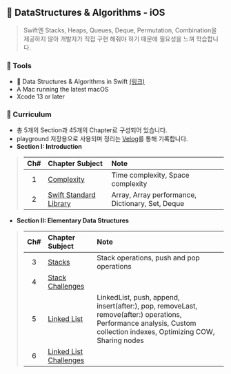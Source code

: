 ## 🥑 DataStructures & Algorithms - iOS
> Swift엔 Stacks, Heaps, Queues, Deque, Permutation, Combination을 제공하지 않아 개발자가 직접 구현 해줘야 하기 때문에 필요성을 느껴 학습합니다.

### 🍞 Tools
- 📓 Data Structures & Algorithms in Swift [(링크)](https://www.kodeco.com/books/data-structures-algorithms-in-swift)
- A Mac running the latest macOS
- Xcode 13 or later

### 🍞 Curriculum
- 총 5개의 Section과 45개의 Chapter로 구성되어 있습니다.
- playground 저장용으로 사용되며 정리는 [Velog](https://velog.io/@elbin/Data-Structures-Complexity)를 통해 기록합니다.
- **Section I: Introduction**
 > | Ch# | Chapter Subject | Note |
 > |:---:| :--- | :--- |
 > |1|[Complexity](https://github.com/dh3183/DataStructures-Algorithms-iOS/blob/main/Complexity/Complexity.playground/Contents.swift)|Time complexity, Space complexity|
 > |2|[Swift Standard Library](https://github.com/dh3183/DataStructures-Algorithms-iOS/blob/main/Swift-Standard-Library/Swift-Standard-Library.playground/Contents.swift)|Array, Array performance, Dictionary, Set, Deque|

- **Section II: Elementary Data Structures**
 > | Ch# | Chapter Subject | Note |
 > |:---:| :--- | :--- |
 > |3|[Stacks](https://github.com/dh3183/DataStructures-Algorithms-iOS/blob/main/Stacks/Stacks.playground/Contents.swift)|Stack operations, push and pop operations|
 > |4|[Stack Challenges](https://github.com/dh3183/DataStructures-Algorithms-iOS/tree/main/Stack-Challenges/Stack-Challenges.playground)||
 > |5|[Linked List](https://github.com/dh3183/DataStructures-Algorithms-iOS/blob/main/Linked-List/Linked-List.playground/Contents.swift)|LinkedList, push, append, insert(after:), pop, removeLast, remove(after:)  operations, Performance analysis, Custom collection indexes, Optimizing COW, Sharing nodes|
 > |6|[Linked List Challenges](https://github.com/dh3183/DataStructures-Algorithms-iOS/blob/main/Linked-List-Challenges/Linked-List-Challenges.playground/Contents.swift)||
